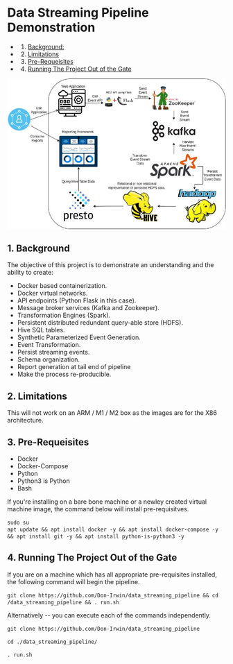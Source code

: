 <!-- vscode-markdown-toc -->

# Data Streaming Pipeline Demonstration   

* 1. [Background:](#Background)
* 2. [Limitations](#Limitations)
* 3. [Pre-Requeisites](#Pre-Requeisites)
* 4. [Running The Project Out of the Gate](#RunningTheProjectOutoftheGate)

<!-- vscode-markdown-toc-config
	numbering=true
	autoSave=true
	/vscode-markdown-toc-config -->
<!-- /vscode-markdown-toc -->


![Image Alt Text](artifacts/images/streaming_visualization.jpg)

##  1. <a name='Background'></a>Background

The objective of this project is to demonstrate an understanding and the ability to create:

* Docker based containerization.
* Docker virtual networks.
* API endpoints (Python Flask in this case).
* Message broker services (Kafka and Zookeeper).
* Transformation Engines (Spark).
* Persistent distributed redundant query-able store (HDFS).
* Hive SQL tables.
* Synthetic Parameterized Event Generation.
* Event Transformation.
* Persist streaming events.
* Schema organization.
* Report generation at tail end of pipeline
* Make the process re-producible.


##  2. <a name='Limitations'></a>Limitations

This will not work on an ARM / M1 / M2 box as the images are for the X86 architecture.

##  3. <a name='Pre-Requeisites'></a>Pre-Requeisites

* Docker
* Docker-Compose
* Python
* Python3 is Python
* Bash

If you're installing on a bare bone machine or a newley created virtual machine image, the command below will install pre-requisitves.

```
sudo su
apt update && apt install docker -y && apt install docker-compose -y && apt install git -y && apt install python-is-python3 -y
```

##  4. <a name='RunningTheProjectOutoftheGate'></a>Running The Project Out of the Gate

If you are on a machine which has all appropriate pre-requisites installed, the following command will begin the pipeline.

```
git clone https://github.com/Don-Irwin/data_streaming_pipeline && cd /data_streaming_pipeline && . run.sh
```

Alternatively -- you can execute each of the commands independently.

```
git clone https://github.com/Don-Irwin/data_streaming_pipeline 

```

```
cd ./data_streaming_pipeline/
```

```
. run.sh
```


